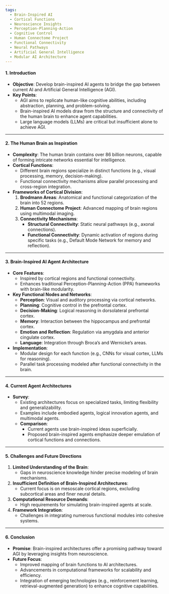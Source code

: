 ```yaml
---
tags:
  - Brain-Inspired AI
  - Cortical Functions
  - Neuroscience Insights
  - Perception-Planning-Action
  - Cognitive Control
  - Human Connectome Project
  - Functional Connectivity
  - Neural Pathways
  - Artificial General Intelligence
  - Modular AI Architecture
---
```

#### **1. Introduction**

- **Objective**: Develop brain-inspired AI agents to bridge the gap between current AI and Artificial General Intelligence (AGI).
- **Key Points**:
    - AGI aims to replicate human-like cognitive abilities, including abstraction, planning, and problem-solving.
    - Brain-inspired AI models draw from the structure and connectivity of the human brain to enhance agent capabilities.
    - Large language models (LLMs) are critical but insufficient alone to achieve AGI.

---

#### **2. The Human Brain as Inspiration**

- **Complexity**: The human brain contains over 86 billion neurons, capable of forming intricate networks essential for intelligence.
- **Cortical Functions**:
    - Different brain regions specialize in distinct functions (e.g., visual processing, memory, decision-making).
    - Functional connectivity mechanisms allow parallel processing and cross-region integration.
- **Frameworks of Cortical Division**:
    1. **Brodmann Areas**: Anatomical and functional categorization of the brain into 52 regions.
    2. **Human Connectome Project**: Advanced mapping of brain regions using multimodal imaging.
    3. **Connectivity Mechanisms**:
        - **Structural Connectivity**: Static neural pathways (e.g., axonal connections).
        - **Functional Connectivity**: Dynamic activation of regions during specific tasks (e.g., Default Mode Network for memory and reflection).

---

#### **3. Brain-Inspired AI Agent Architecture**

- **Core Features**:
    - Inspired by cortical regions and functional connectivity.
    - Enhances traditional Perception-Planning-Action (PPA) frameworks with brain-like modularity.
- **Key Functional Nodes and Networks**:
    - **Perception**: Visual and auditory processing via cortical networks.
    - **Planning**: Cognitive control in the prefrontal cortex.
    - **Decision-Making**: Logical reasoning in dorsolateral prefrontal cortex.
    - **Memory**: Interaction between the hippocampus and prefrontal cortex.
    - **Emotion and Reflection**: Regulation via amygdala and anterior cingulate cortex.
    - **Language**: Integration through Broca’s and Wernicke’s areas.
- **Implementation**:
    - Modular design for each function (e.g., CNNs for visual cortex, LLMs for reasoning).
    - Parallel task processing modeled after functional connectivity in the brain.

---

#### **4. Current Agent Architectures**

- **Survey**:
    - Existing architectures focus on specialized tasks, limiting flexibility and generalizability.
    - Examples include embodied agents, logical innovation agents, and multimodal agents.
    - **Comparison**:
        - Current agents use brain-inspired ideas superficially.
        - Proposed brain-inspired agents emphasize deeper emulation of cortical functions and connections.

---

#### **5. Challenges and Future Directions**

1. **Limited Understanding of the Brain**:
    - Gaps in neuroscience knowledge hinder precise modeling of brain mechanisms.
2. **Insufficient Definition of Brain-Inspired Architectures**:
    - Current focus is on mesoscale cortical regions, excluding subcortical areas and finer neural details.
3. **Computational Resource Demands**:
    - High requirements for simulating brain-inspired agents at scale.
4. **Framework Integration**:
    - Challenges in integrating numerous functional modules into cohesive systems.

---

#### **6. Conclusion**

- **Promise**: Brain-inspired architectures offer a promising pathway toward AGI by leveraging insights from neuroscience.
- **Future Focus**:
    - Improved mapping of brain functions to AI architectures.
    - Advancements in computational frameworks for scalability and efficiency.
    - Integration of emerging technologies (e.g., reinforcement learning, retrieval-augmented generation) to enhance cognitive capabilities.